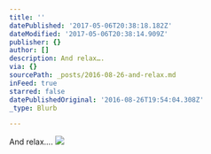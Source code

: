 ```yaml
---
title: ''
datePublished: '2017-05-06T20:38:18.182Z'
dateModified: '2017-05-06T20:38:14.909Z'
publisher: {}
author: []
description: And relax….
via: {}
sourcePath: _posts/2016-08-26-and-relax.md
inFeed: true
starred: false
datePublishedOriginal: '2016-08-26T19:54:04.308Z'
_type: Blurb

---
```

And relax....
![](https://the-grid-user-content.s3-us-west-2.amazonaws.com/89d7a4f7-ad24-4684-8bdc-25b3d46cfd9f.png)